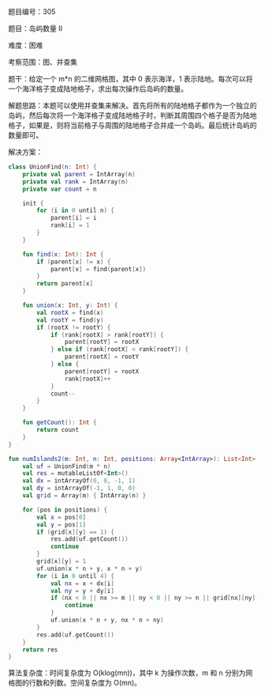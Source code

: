 题目编号：305

题目：岛屿数量 II

难度：困难

考察范围：图、并查集

题干：给定一个 m*n 的二维网格图，其中 0 表示海洋，1 表示陆地。每次可以将一个海洋格子变成陆地格子，求出每次操作后岛屿的数量。

解题思路：本题可以使用并查集来解决。首先将所有的陆地格子都作为一个独立的岛屿，然后每次将一个海洋格子变成陆地格子时，判断其周围四个格子是否为陆地格子，如果是，则将当前格子与周围的陆地格子合并成一个岛屿。最后统计岛屿的数量即可。

解决方案：

```kotlin
class UnionFind(n: Int) {
    private val parent = IntArray(n)
    private val rank = IntArray(n)
    private var count = n

    init {
        for (i in 0 until n) {
            parent[i] = i
            rank[i] = 1
        }
    }

    fun find(x: Int): Int {
        if (parent[x] != x) {
            parent[x] = find(parent[x])
        }
        return parent[x]
    }

    fun union(x: Int, y: Int) {
        val rootX = find(x)
        val rootY = find(y)
        if (rootX != rootY) {
            if (rank[rootX] > rank[rootY]) {
                parent[rootY] = rootX
            } else if (rank[rootX] < rank[rootY]) {
                parent[rootX] = rootY
            } else {
                parent[rootY] = rootX
                rank[rootX]++
            }
            count--
        }
    }

    fun getCount(): Int {
        return count
    }
}

fun numIslands2(m: Int, n: Int, positions: Array<IntArray>): List<Int> {
    val uf = UnionFind(m * n)
    val res = mutableListOf<Int>()
    val dx = intArrayOf(0, 0, -1, 1)
    val dy = intArrayOf(-1, 1, 0, 0)
    val grid = Array(m) { IntArray(n) }

    for (pos in positions) {
        val x = pos[0]
        val y = pos[1]
        if (grid[x][y] == 1) {
            res.add(uf.getCount())
            continue
        }
        grid[x][y] = 1
        uf.union(x * n + y, x * n + y)
        for (i in 0 until 4) {
            val nx = x + dx[i]
            val ny = y + dy[i]
            if (nx < 0 || nx >= m || ny < 0 || ny >= n || grid[nx][ny] == 0) {
                continue
            }
            uf.union(x * n + y, nx * n + ny)
        }
        res.add(uf.getCount())
    }
    return res
}
```

算法复杂度：时间复杂度为 O(klog(mn))，其中 k 为操作次数，m 和 n 分别为网格图的行数和列数。空间复杂度为 O(mn)。
